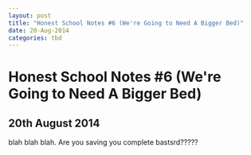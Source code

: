 ```yaml
---
layout: post
title: "Honest School Notes #6 (We're Going to Need A Bigger Bed)"
date: 20-Aug-2014
categories: tbd
---
```


# Honest School Notes #6 (We're Going to Need A Bigger Bed)

## 20th August 2014

blah blah blah. Are you saving you complete bastsrd?????
